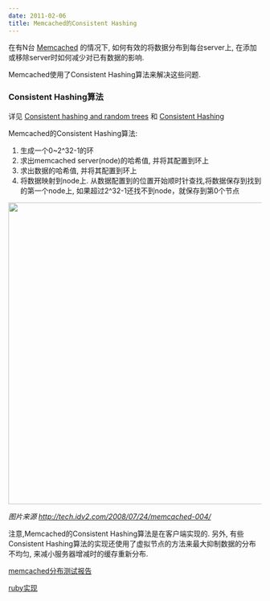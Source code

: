 ```yaml
---
date: 2011-02-06
title: Memcached的Consistent Hashing
---
```


在有N台 [Memcached](http://memcached.org/) 的情况下,
如何有效的将数据分布到每台server上,
在添加或移除server时如何减少对已有数据的影响.

Memcached使用了Consistent Hashing算法来解决这些问题.

### Consistent Hashing算法

详见 [Consistent hashing and random
trees](http://portal.acm.org/citation.cfm?id=258660) 和 [Consistent
Hashing](http://en.wikipedia.org/wiki/Consistent_hashing)

Memcached的Consistent Hashing算法:

1.  生成一个0~2^32-1的环
2.  求出memcached server(node)的哈希值, 并将其配置到环上
3.  求出数据的哈希值, 并将其配置到环上
4.  将数据映射到node上. 从数据配置到的位置开始顺时针查找,将数据保存到找到的第一个node上, 如果超过2^32-1还找不到node，就保存到第0个节点

<img src="{{urls.media}}/2011-01-30_01.png" alt="" width="600">

*图片来源 http://tech.idv2.com/2008/07/24/memcached-004/*

注意,Memcached的Consistent Hashing算法是在客户端实现的. 另外,
有些Consistent
Hashing算法的实现还使用了虚拟节点的方法来最大抑制数据的分布不均匀,
来减小服务器增减时的缓存重新分布.

[memcached分布测试报告](http://www.javaeye.com/topic/346682)

[ruby实现](https://github.com/superfeedr/consistent_hashr/blob/master/lib/consistent_hashr.rb)

<script src="https://gist.github.com/1112126.js"></script>

